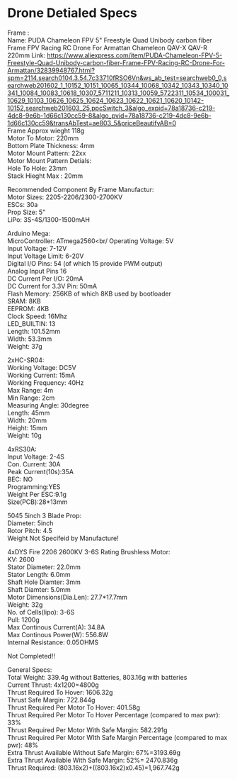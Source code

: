 # Drone Detialed Specs

Frame : <br />
Name: PUDA Chameleon FPV 5" Freestyle Quad Unibody carbon fiber Frame FPV Racing RC Drone For Armattan Chameleon QAV-X QAV-R 220mm
Link: https://www.aliexpress.com/item/PUDA-Chameleon-FPV-5-Freestyle-Quad-Unibody-carbon-fiber-Frame-FPV-Racing-RC-Drone-For-Armattan/32839948767.html?spm=2114.search0104.3.54.7c33710fRSO6Vn&ws_ab_test=searchweb0_0,searchweb201602_1_10152_10151_10065_10344_10068_10342_10343_10340_10341_10084_10083_10618_10307_5711211_10313_10059_5722311_10534_100031_10629_10103_10626_10625_10624_10623_10622_10621_10620_10142-10152,searchweb201603_25,ppcSwitch_3&algo_expid=78a18736-c219-4dc8-9e6b-1d66c130cc59-8&algo_pvid=78a18736-c219-4dc8-9e6b-1d66c130cc59&transAbTest=ae803_5&priceBeautifyAB=0<br/>
Frame Approx wieght 118g <br/>
Motor To Motor: 220mm <br/>
Bottom Plate Thickness: 4mm<br/>
Motor Mount Pattern: 22xx <br/>
Motor Mount Pattern Detials:<br/>
Hole To Hole: 23mm<br/>
Stack Hieght Max : 20mm <br/>

Recommended Component By Frame Manufactur: <br/>
Motor Sizes: 2205-2206/2300-2700KV<br/>
ESCs: 30a <br/>
Prop Size: 5" <br/>
LiPo: 3S-4S/1300-1500mAH <br/>

Arduino Mega:<br/>
MicroController: ATmega2560<br/
Operating Voltage: 5V <br/>
Input Voltage: 7-12V<br/>
Input Voltage Limit: 6-20V<br/>
Digital I/O Pins: 54 (of which 15 provide PWM output)<br/>
Analog Input Pins 16 <br/>
DC Current Per I/O: 20mA <br/>
DC Current for 3.3V Pin: 50mA<br/>
Flash Memory: 256KB of which 8KB used by bootloader<br/>
SRAM: 8KB<br/>
EEPROM: 4KB<br/>
Clock Speed: 16Mhz<br/>
LED_BUILTIN: 13<br/>
Length: 101.52mm<br/>
Width: 53.3mm<br/>
Weight: 37g<br/>

2xHC-SR04:<br/>
Working Voltage: DC5V<br/>
Working Current: 15mA<br/>
Working Frequency: 40Hz<br/>
Max Range: 4m<br/>
Min Range: 2cm<br/>
Measuring Angle: 30degree<br/>
Length: 45mm<br/>
Width: 20mm<br/>
Height: 15mm<br/>
Weight: 10g<br/>

4xRS30A: <br/>
Input Voltage: 2-4S<br/>
Con. Current: 30A<br/>
Peak Current(10s):35A<br/>
BEC: NO<br/>
Programming:YES <br/>
Weight Per ESC:9.1g<br/>
Size(PCB):28*13mm<br/>

5045 5inch 3 Blade Prop:<br/>
Diameter: 5inch<br/>
Rotor Pitch: 4.5<br/>
Weight Not Specifeid by Manufacture!<br/>

4xDYS Fire 2206 2600KV 3-6S Rating Brushless Motor:<br/>
KV: 2600<br/>
Stator Diameter: 22.0mm<br/>
Stator Length: 6.0mm<br/>
Shaft Hole Diamter: 3mm<br/>
Shaft Diamter: 5.0mm<br/>
Motor Dimensions(Dia.Len): 27.7*17.7mm<br/>
Weight: 32g<br/>
No. of Cells(lipo): 3-6S<br/>
Pull: 1200g<br/>
Max Continous Current(A): 34.8A<br/>
Max Continous Power(W): 556.8W<br/>
Internal Resistance: 0.05OHMS<br/>

Not Completed!!<br/>

General Specs:<br/>
Total Weight:  339.4g without Batteries, 803.16g with batteries<br/>
Current Thrust: 4x1200=4800g<br/>
Thrust Required To Hover: 1606.32g<br/>
Thrust Safe Margin: 722.844g<br/>
Thrust Required Per Motor To Hover: 401.58g<br/>
Thrust Required Per Motor To Hover Percentage (compared to max pwr): 33%<br/> 
Thrust Required Per Motor With Safe Margin: 582.291g<br/>
Thrust Required Per Motor WIth Safe Margin Percentage (compared to max pwr): 48%<br/>
Extra Thrust Available Without Safe Margin: 67%=3193.69g<br/>
Extra Thrust Available With Safe Margin: 52%= 2470.836g<br/>
Thrust Required: (803.16x2)+((803.16x2)x0.45)=1,967.742g<br/> <NOT COMPLETED>

